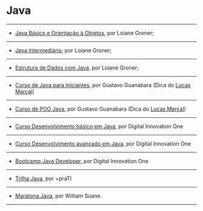  # Java

---

   - [Java Básico e Orientação à Objetos](https://loiane.training/curso/java-basico), por Loiane Groner;

---

   - [Java Intermediário](https://loiane.training/curso/java-intermediario), por Loiane Groner;

---

   - [Estrutura de Dados com Java](https://loiane.training/curso/estrutura-de-dados), por Loiane Groner;

---

   - [Curso de Java para Iniciantes](https://www.youtube.com/playlist?list=PLHz_AreHm4dkI2ZdjTwZA4mPMxWTfNSpR), por Gustavo Guanabara (Dica do [Lucas Marçal](https://github.com/lucasmc64/))

---

   - [Curso de POO Java](https://www.youtube.com/playlist?list=PLHz_AreHm4dkqe2aR0tQK74m8SFe-aGsY), por Gustavo Guanabara (Dica do [Lucas Marçal](https://github.com/lucasmc64/))
  
---

   - [Curso Desenvolvimento básico em Java](https://digitalinnovation.one/cursos/desenvolvimento-basico-em-java), por Digital Innovation One
   
---

   - [Curso Desenvolvimento avançado em Java](https://digitalinnovation.one/cursos/desenvolvimento-avancado-em-java), por Digital Innovation One
      
---

   - [Bootcamp Java Developer](https://digitalinnovation.one/bootcamps/java-developer?ref=uaitec), por Digital Innovation One
---

   - [Trilha Java](https://www.maisprati.com.br/trilhas/), por +praTI
---   
   
   - [Maratona Java](https://www.youtube.com/watch?v=kkOSweUhGZM&list=PL62G310vn6nHrMr1tFLNOYP_c73m6nAzL), por William Suane.
   
---   

   
   
